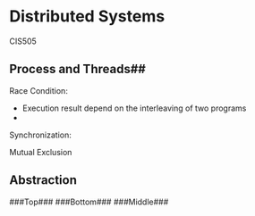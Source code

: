 Distributed Systems
==================

CIS505


## Process and Threads##

Race Condition:  
  - Execution result depend on the interleaving of two programs
  - 

Synchronization:  


Mutual Exclusion

## Abstraction ##
###Top###
###Bottom###
###Middle###
